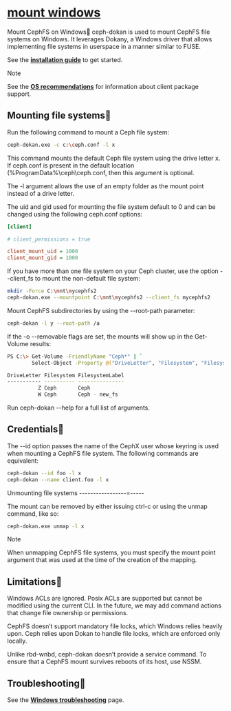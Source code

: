# **[mount windows](https://docs.ceph.com/en/reef/cephfs/ceph-dokan/)**

Mount CephFS on Windows
ceph-dokan is used to mount CephFS file systems on Windows. It leverages Dokany, a Windows driver that allows implementing file systems in userspace in a manner similar to FUSE.

See the **[installation guide](https://docs.ceph.com/en/reef/install/windows-install)** to get started.

Note

See the **[OS recommendations](https://docs.ceph.com/en/reef/start/os-recommendations)** for information about client package support.

## Mounting file systems

Run the following command to mount a Ceph file system:

```bash
ceph-dokan.exe -c c:\ceph.conf -l x
```

This command mounts the default Ceph file system using the drive letter x. If ceph.conf is present in the default location (%ProgramData%\ceph\ceph.conf, then this argument is optional.

The -l argument allows the use of an empty folder as the mount point instead of a drive letter.

The uid and gid used for mounting the file system default to 0 and can be changed using the following ceph.conf options:

```ini
[client]

# client_permissions = true

client_mount_uid = 1000
client_mount_gid = 1000
```

If you have more than one file system on your Ceph cluster, use the option --client_fs to mount the non-default file system:

```bash
mkdir -Force C:\mnt\mycephfs2
ceph-dokan.exe --mountpoint C:\mnt\mycephfs2 --client_fs mycephfs2
```

Mount CephFS subdirectories by using the --root-path parameter:

```bash
ceph-dokan -l y --root-path /a
```

If the -o --removable flags are set, the mounts will show up in the Get-Volume results:

```bash
PS C:\> Get-Volume -FriendlyName "Ceph*" | `
        Select-Object -Property @("DriveLetter", "Filesystem", "FilesystemLabel")

DriveLetter Filesystem FilesystemLabel
----------- ---------- ---------------
          Z Ceph       Ceph
          W Ceph       Ceph - new_fs
```

Run ceph-dokan --help for a full list of arguments.

## Credentials

The --id option passes the name of the CephX user whose keyring is used when mounting a CephFS file system. The following commands are equivalent:

```bash
ceph-dokan --id foo -l x
ceph-dokan --name client.foo -l x
```

Unmounting file systems -----------------=-----

The mount can be removed by either issuing ctrl-c or using the unmap command, like so:

```bash
ceph-dokan.exe unmap -l x
```

Note

When unmapping CephFS file systems, you must specify the mount point argument that was used at the time of the creation of the mapping.

## Limitations

Windows ACLs are ignored. Posix ACLs are supported but cannot be modified using the current CLI. In the future, we may add command actions that change file ownership or permissions.

CephFS doesn’t support mandatory file locks, which Windows relies heavily upon. Ceph relies upon Dokan to handle file locks, which are enforced only locally.

Unlike rbd-wnbd, ceph-dokan doesn’t provide a service command. To ensure that a CephFS mount survives reboots of its host, use NSSM.

## Troubleshooting

See the **[Windows troubleshooting](https://docs.ceph.com/en/reef/install/windows-troubleshooting)** page.
